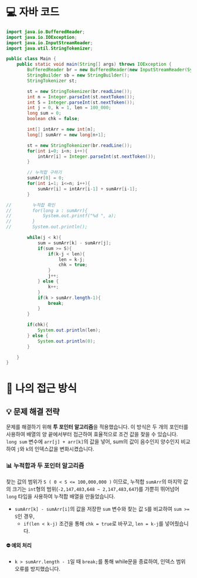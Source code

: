 <!-- 꾸미는데 있어 ChatGPT를 사용하였습니다. -->
# 💻 자바 코드
```java
import java.io.BufferedReader;
import java.io.IOException;
import java.io.InputStreamReader;
import java.util.StringTokenizer;

public class Main {
    public static void main(String[] args) throws IOException {
        BufferedReader br = new BufferedReader(new InputStreamReader(System.in));
        StringBuilder sb = new StringBuilder();
        StringTokenizer st;

        st = new StringTokenizer(br.readLine());
        int n = Integer.parseInt(st.nextToken());
        int S = Integer.parseInt(st.nextToken());
        int j = 0, k = 1, len = 100_000;
        long sum = 0;
        boolean chk = false;

        int[] intArr = new int[n];
        long[] sumArr = new long[n+1];

        st = new StringTokenizer(br.readLine());
        for(int i=0; i<n; i++){
            intArr[i] = Integer.parseInt(st.nextToken());
        }

        // 누적합 구하기
        sumArr[0] = 0;
        for(int i=1; i<=n; i++){
            sumArr[i] = intArr[i-1] + sumArr[i-1];
        }

//        누적합 확인
//        for(long a : sumArr){
//            System.out.printf("%d ", a);
//        }
//        System.out.println();

        while(j < k){
            sum = sumArr[k] - sumArr[j];
            if(sum >= S){
                if(k-j < len){
                    len = k-j;
                    chk = true;
                }
                j++;
            } else {
                k++;
            }
            if(k > sumArr.length-1){
                break;
            }
        }

        if(chk){
            System.out.println(len);
        } else {
            System.out.println(0);
        }

    }
}
```

# 💭 나의 접근 방식

## 💡 문제 해결 전략

문제를 해결하기 위해 **투 포인터 알고리즘**을 적용했습니다. 이 방식은 두 개의 포인터를 사용하여 배열의 양 끝에서부터 접근하여 효율적으로 조건 값을 찾을 수 있습니다.<br>
`long sum` 변수에 `arr[j] + arr[k]`의 값을 넣어, sum의 값이 음수인지 양수인지 비교하여 `j`와 `k`의 인덱스값을 변화시켰습니다.

### 📊 누적합과 두 포인터 알고리즘

찾는 값의 범위가 `S ( 0 < S <= 100,000,000 )` 이므로, 누적합 `sumArr`의 마지막 값의 크기는 `int`형의 범위(`-2,147,483,648 ~ 2,147,483,647`)를 가뿐히 뛰어넘어 `long` 타입을 사용하여 누적합 배열을 만들었습니다.

- `sumArr[k] - sumArr[i]`의 값을 저장한 `sum` 변수와 찾는 값 `S`를 비교하여 `sum >= S`인 경우, 
  - `if(len < k-j)` 조건을 통해 `chk = true`로 바꾸고, `len = k-j`를 넣어줬습니다.

#### ⛔ 예외 처리

- `k > sumArr.length - 1`일 때 `break;`를 통해 while문을 종료하여, 인덱스 범위 오류를 방지했습니다.

